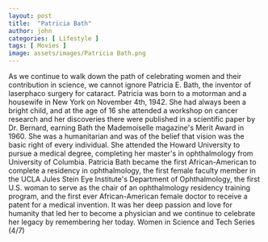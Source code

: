 ```yaml
---
layout: post
title:  "Patricia Bath"
author: john
categories: [ Lifestyle ]
tags: [ Movies ]
image: assets/images/Patricia Bath.png
---
```

As we continue to walk down the path of celebrating women and their contribution in science, we cannot ignore Patricia E. Bath, the inventor of laserphaco surgery for cataract.
Patricia was born to a motorman and a housewife in New York on November 4th, 1942. She had always been a bright child, and at the age of 16 she attended a workshop on cancer research and her discoveries there were published in a scientific paper by Dr. Bernard, earning Bath the Mademoiselle magazine's Merit Award in 1960.
She was a humanitarian and was of the belief that vision was the basic right of every individual. She attended the Howard University to pursue a medical degree, completing her master's in ophthalmology from University of Columbia.
Patricia Bath became the first African-American to complete a residency in ophthalmology, the first female faculty member in the UCLA Jules Stein Eye Institute's Department of Ophthalmology, the first U.S. woman to serve as the chair of an ophthalmology residency training program, and the first ever African-American female doctor to receive a patent for a medical invention.
It was her deep passion and love for humanity that led her to become a physician and we continue to celebrate her legacy by remembering her today.
Women in Science and Tech Series (4/7)


